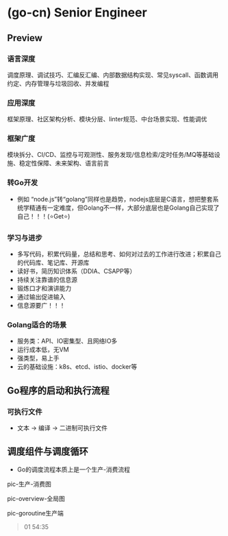 # (go-cn) Senior Engineer

## Preview

### 语言深度

调度原理、调试技巧、汇编反汇编、内部数据结构实现、常见syscall、函数调用约定、内存管理与垃圾回收、并发编程

### 应用深度

框架原理、社区架构分析、模块分层、linter规范、中台场景实现、性能调优

### 框架广度

模块拆分、CI/CD、监控与可观测性、服务发现/信息检索/定时任务/MQ等基础设施、稳定性保障、未来架构、语言前言

### 转Go开发

- 例如 “node.js”转“golang”同样也是趋势，nodejs底层是C语言，想把整套系统学精通有一定难度，但Golang不一样，大部分底层也是Golang自己实现了自己！！！(⭐️Get⭐️)

### 学习与进步

- 多写代码，积累代码量，总结和思考、如何对过去的工作进行改进；积累自己的代码库、笔记库、开源库
- 读好书，简历知识体系（DDIA、CSAPP等）
- 持续关注靠谱的信息源
- 锻炼口才和演讲能力
- 通过输出促进输入
- 信息源要广！！！

### Golang适合的场景

- 服务类：API、IO密集型、且网络IO多
- 运行成本低，无VM
- 强类型，易上手
- 云的基础设施：k8s、etcd、istio、docker等

## Go程序的启动和执行流程

### 可执行文件

- 文本 -> 编译 -> 二进制可执行文件

## 调度组件与调度循环

- Go的调度流程本质上是一个生产-消费流程

pic-生产-消费图

pic-overview-全局图

pic-goroutine生产端

> 01 54:35
